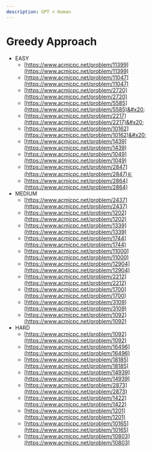 ```yaml
---
description: GPT < Human
---
```


# Greedy Approach

* EASY
  * [https://www.acmicpc.net/problem/11399](https://www.acmicpc.net/problem/11399)
  * [https://www.acmicpc.net/problem/11047](https://www.acmicpc.net/problem/11047)
  * [https://www.acmicpc.net/problem/2720](https://www.acmicpc.net/problem/2720)
  * [https://www.acmicpc.net/problem/5585](https://www.acmicpc.net/problem/5585)&#x20;
  * [https://www.acmicpc.net/problem/2217](https://www.acmicpc.net/problem/2217)&#x20;
  * [https://www.acmicpc.net/problem/10162](https://www.acmicpc.net/problem/10162)&#x20;
  * [https://www.acmicpc.net/problem/1439](https://www.acmicpc.net/problem/1439)
  * [https://www.acmicpc.net/problem/1049](https://www.acmicpc.net/problem/1049)
  * [https://www.acmicpc.net/problem/2847](https://www.acmicpc.net/problem/2847)ㅌ
  * [https://www.acmicpc.net/problem/2864](https://www.acmicpc.net/problem/2864)
* MEDIUM
  * [https://www.acmicpc.net/problem/2437](https://www.acmicpc.net/problem/2437)
  * [https://www.acmicpc.net/problem/1202](https://www.acmicpc.net/problem/1202)
  * [https://www.acmicpc.net/problem/1339](https://www.acmicpc.net/problem/1339)
  * [https://www.acmicpc.net/problem/1744](https://www.acmicpc.net/problem/1744)
  * [https://www.acmicpc.net/problem/11000](https://www.acmicpc.net/problem/11000)
  * [https://www.acmicpc.net/problem/12904](https://www.acmicpc.net/problem/12904)
  * [https://www.acmicpc.net/problem/2212](https://www.acmicpc.net/problem/2212)
  * [https://www.acmicpc.net/problem/1700](https://www.acmicpc.net/problem/1700)
  * [https://www.acmicpc.net/problem/3109](https://www.acmicpc.net/problem/3109)
  * [https://www.acmicpc.net/problem/1092](https://www.acmicpc.net/problem/1092)
* HARD
  * [https://www.acmicpc.net/problem/1092](https://www.acmicpc.net/problem/1092)
  * [https://www.acmicpc.net/problem/16496](https://www.acmicpc.net/problem/16496)
  * [https://www.acmicpc.net/problem/18185](https://www.acmicpc.net/problem/18185)
  * [https://www.acmicpc.net/problem/14939](https://www.acmicpc.net/problem/14939)
  * [https://www.acmicpc.net/problem/2873](https://www.acmicpc.net/problem/2873)
  * [https://www.acmicpc.net/problem/1422](https://www.acmicpc.net/problem/1422)
  * [https://www.acmicpc.net/problem/1201](https://www.acmicpc.net/problem/1201)
  * [https://www.acmicpc.net/problem/10165](https://www.acmicpc.net/problem/10165)
  * [https://www.acmicpc.net/problem/10803](https://www.acmicpc.net/problem/10803)
